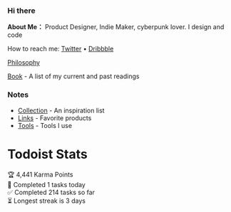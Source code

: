 ### Hi there 

**About Me：** Product Designer, Indie Maker, cyberpunk lover. I design and code

How to reach me: [Twitter](https://twitter.com/JianiLii) • [Dribbble](https://dribbble.com/getjennyli)

[Philosophy](https://www.notion.so/Philosophy-276a774c806b48dd83e6855abe89bab3)

[Book](https://www.notion.so/34acdc10f9a24b83868ffe143b6197b5) - A list of my current and past readings

### Notes
- [Collection](https://www.notion.so/Collections-704b39ca0acb4574b4c17ec3f7c83311) - An inspiration list
- [Links](https://www.notion.so/2fb21584e258491fac9be2f87b029625) - Favorite products
- [Tools](https://www.notion.so/Tools-048f4987f86b40a0ab3354499b35187c) - Tools I use

# Todoist Stats

<!-- TODO-IST:START -->
🏆  4,441 Karma Points           
🌸  Completed 1 tasks today           
✅  Completed 214 tasks so far           
⏳  Longest streak is 3 days
<!-- TODO-IST:END -->
